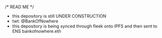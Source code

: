 /* READ ME */
- this depository is still UNDER CONSTRUCTION
- twt: @BankOfNowhere
- this depository is being synced through fleek onto IPFS and then sent to ENS bankofnowhere.eth
